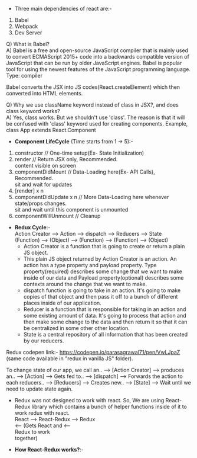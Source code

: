 * Three main dependencies of react are:-   
1. Babel   
2. Webpack   
3. Dev Server   

Q) What is Babel?   
A) Babel is a free and open-source JavaScript compiler that is mainly used to convert ECMAScript 2015+ code into a backwards compatible version of JavaScript that can be run by older JavaScript engines. Babel is popular tool for using the newest features of the JavaScript programming language.   
Type: compiler   

Babel converts the JSX into JS codes(React.createElement) which then converted into HTML elements.   

Q) Why we use className keyword instead of class in JSX?, and does class keyword works?   
A) Yes, class works. But we shouldn't use 'class'. The reason is that it will be confused with 'class' keyword used for creating components. Example, class App extends React.Component   

* __Component LifeCycle__ (Time starts from 1 -> 5):-   
1. constructor	// One-time setup(Ex- State Initialization)   
2. render	// Return JSX only, Recommended.   
	content visible on screen   
3. componentDidMount	// Data-Loading here(Ex- API Calls), Recommended.   
	sit and wait for updates  
4. [render] x n   
5. componentDidUpdate x n	// More Data-Loading here whenever state/props changes.   
	sit and wait until this component is unmounted   
6. componentWillUnmount	// Cleanup   

* __Redux Cycle__:-   
Action Creator --> Action --> dispatch --> Reducers --> State   
(Function) --> (Object) --> (Function) --> (Function) --> (Object)
	- Action Creator is a function that is going to create or return a plain JS object.   
	- This plain JS object returned by Action Creator is an action. An action has a type property and payload property. Type property(required) describes some change that we want to make inside of our data and Payload property(optional) describes some contexts around the change that we want to make.   
	- dispatch function is going to take in an action. It's going to make copies of that object and then pass it off to a bunch of different places inside of our application.   
	- Reducer is a function that is responsible for taking in an action and some existing amount of data. It's going to process that action and then make some change to the data and then return it so that it can be centralized in some other other location.   
	- State is a central repository of all information that has been created by our reducers.   

Redux codepen link:- https://codepen.io/parasagrawal71/pen/VwLJpaZ   
(same code available in "redux in vanilla JS" folder).   

To change state of our app, we call an.. --> [Action Creator] --> produces an.. --> [Action] --> Gets fed to.. --> [dispatch] --> Forwards the action to each reducers.. --> [Reducers] --> Creates new.. --> [State] --> Wait until we need to update state again.   

* Redux was not designed to work with react. So, We are using React-Redux library which contains a bunch of helper functions inside of it to work redux with react.   
  React  -->   React-Redux     --> Redux   
	 <--  (Gets React and  <--   
	       Redux to work   
	       together)   

* __How React-Redux works?__:-   
